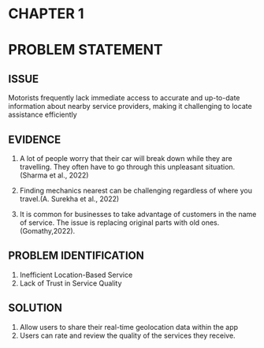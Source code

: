 # CHAPTER 1
# PROBLEM STATEMENT

## ISSUE 
Motorists frequently lack immediate access to accurate and up-to-date information about nearby service providers, making it challenging to locate assistance efficiently

## EVIDENCE
1) A lot of people worry that their car will break down while they are travelling. They often have to go through this unpleasant situation.(Sharma et al., 2022)

2) Finding mechanics nearest can be challenging regardless of where you travel.(A. Surekha et al., 2022)

3) It is common for businesses to take advantage of customers in the name of service. The issue is replacing original parts with old ones. (Gomathy,2022).


## PROBLEM IDENTIFICATION
1) Inefficient Location-Based Service
2) Lack of Trust in Service Quality


## SOLUTION
1) Allow users to share their real-time geolocation data within the app
2) Users can rate and review the quality of the services they receive.



